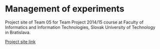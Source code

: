 Management of experiments
======================

Project site of Team 05 for Team Project 2014/15 course at Faculty of Informatics and Information Technologies, Slovak University of Technology in Bratislava.

[Project site link](http://fiit-tp14-05.github.io/)
